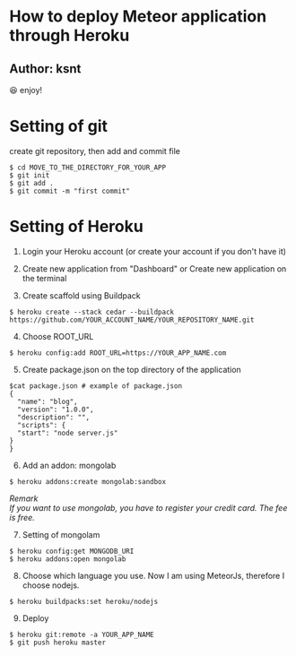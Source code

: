 # How to deploy Meteor application through Heroku 
## Author: ksnt

:satisfied: enjoy!

# Setting of git

create git repository, then add and commit file
```
$ cd MOVE_TO_THE_DIRECTORY_FOR_YOUR_APP
$ git init
$ git add .
$ git commit -m "first commit"
```

# Setting of Heroku

1. Login your Heroku account (or create your account if you don't have it) <br>
2. Create new application from "Dashboard" or Create new application on the terminal

3. Create scaffold using Buildpack
```
$ heroku create --stack cedar --buildpack https://github.com/YOUR_ACCOUNT_NAME/YOUR_REPOSITORY_NAME.git
```

4. Choose ROOT_URL
```
$ heroku config:add ROOT_URL=https://YOUR_APP_NAME.com
```

5. Create package.json on the top directory of the application
```
$cat package.json # example of package.json
{
  "name": "blog",
  "version": "1.0.0",
  "description": "",
  "scripts": {
  "start": "node server.js"
}
}
```

6. Add an addon: mongolab
```
$ heroku addons:create mongolab:sandbox
```

<em>Remark</em><br>
<em>If you want to use mongolab, you have to register your credit card. The fee is free.</em>


7. Setting of mongolam
```
$ heroku config:get MONGODB_URI
$ heroku addons:open mongolab
```

8. Choose which language you use.
Now I am using MeteorJs, therefore I choose nodejs.
```
$ heroku buildpacks:set heroku/nodejs
```

9. Deploy
```
$ heroku git:remote -a YOUR_APP_NAME
$ git push heroku master
```
